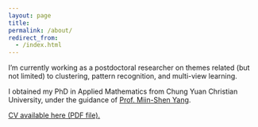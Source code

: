 ```yaml
---
layout: page
title:
permalink: /about/
redirect_from:
  - /index.html
---
```

 <!-- <img src="{{ site.baseurl }}/images/Kris.jpg" width="25%"  align="right">  
 <img src="{{ site.baseurl }}/images/Kris.jpg" style="width:25%; float: right; padding: 0px 0px 20px 20px">
 -->

I’m currently working as a postdoctoral researcher on themes related (but not limited) to clustering, pattern recognition, and multi-view learning.

I obtained my PhD in Applied Mathematics from  Chung Yuan Christian University, under the guidance of [Prof. Miin-Shen Yang](https://msyang3.wixsite.com/msyang/english).

[CV available here (PDF file).](https://kpnaga08.github.io/pdf/Kristina_P_Sinaga_CV.pdf)

<br><br>


